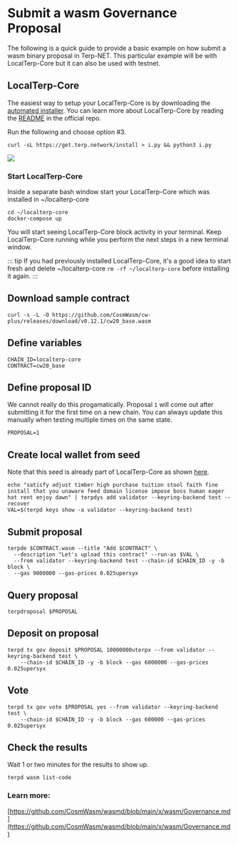 # Submit a wasm Governance Proposal

The following is a quick guide to provide a basic example on how submit a wasm binary proposal in Terp-NET. This particular example will be with LocalTerp-Core but it can also be used with testnet.

## LocalTerp-Core
The easiest way to setup your LocalTerp-Core is by downloading the [automated installer](https://get.terp.network/). You can learn more about LocalTerp-Core by reading the [README](https://github.com/terpnetwork/localterp-core) in the official repo. 

Run the following and choose option #3.
```
curl -sL https://get.terp.network/install > i.py && python3 i.py
```
![](https://hackmd.io/_uploads/SybyH7A8q.png)



### Start LocalTerp-Core

Inside a separate bash window start your LocalTerp-Core which was installed in ~/localterp-core

```
cd ~/localterp-core
docker-compose up

```
You will start seeing LocalTerp-Core block activity in your terminal. Keep LocalTerp-Core running while you perform the next steps in a new terminal window.

::: tip
If you had previously installed LocalTerp-Core, it's a good idea to start fresh and delete ~/localterp-core `rm -rf ~/localterp-core` before installing it again.
::: 

## Download sample contract

``` 
curl -s -L -O https://github.com/CosmWasm/cw-plus/releases/download/v0.12.1/cw20_base.wasm
```

## Define variables 

```
CHAIN_ID=localterp-core
CONTRACT=cw20_base
```

## Define proposal ID
We cannot really do this progamatically. Proposal `1` will come out after submitting it for the first time on a new chain. You can always update this manually when testing multiple times on the same state.

```
PROPOSAL=1
```

## Create local wallet from seed
Note that this seed is already part of LocalTerp-Core as shown [here](https://github.com/terpnetwork/localterp-core#accounts).
```
echo "satisfy adjust timber high purchase tuition stool faith fine install that you unaware feed domain license impose boss human eager hat rent enjoy dawn" | terpdys add validator --keyring-backend test --recover
VAL=$(terpd keys show -a validator --keyring-backend test)
```

## Submit proposal

```
terpde $CONTRACT.wasm --title "Add $CONTRACT" \
  --description "Let's upload this contract" --run-as $VAL \
  --from validator --keyring-backend test --chain-id $CHAIN_ID -y -b block \
  --gas 9000000 --gas-prices 0.025upersyx
```

## Query proposal
```
terpdroposal $PROPOSAL
```

## Deposit on proposal
```
terpd tx gov deposit $PROPOSAL 10000000uterpx --from validator --keyring-backend test \
    --chain-id $CHAIN_ID -y -b block --gas 6000000 --gas-prices 0.025upersyx
```

## Vote
```
terpd tx gov vote $PROPOSAL yes --from validator --keyring-backend test \
    --chain-id $CHAIN_ID -y -b block --gas 600000 --gas-prices 0.025upersyx
```

## Check the results
Wait 1 or two minutes for the results to show up. 

```
terpd wasm list-code
```

### Learn more:
[https://github.com/CosmWasm/wasmd/blob/main/x/wasm/Governance.md](https://github.com/CosmWasm/wasmd/blob/main/x/wasm/Governance.md)
